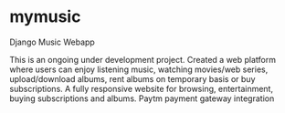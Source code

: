 # mymusic
Django Music Webapp

This is an ongoing under development project.
Created a web platform where users can enjoy listening music, watching movies/web series, upload/download albums, rent albums on temporary basis or buy subscriptions. 
A fully responsive website for browsing, entertainment, buying subscriptions and albums.
Paytm payment gateway integration
